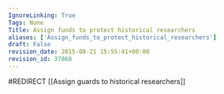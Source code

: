 ```yaml
---
IgnoreLinking: True
Tags: None
Title: Assign funds to protect historical researchers
aliases: ['Assign_funds_to_protect_historical_researchers']
draft: False
revision_date: 2015-08-21 15:55:41+00:00
revision_id: 37868
---
```


#REDIRECT [[Assign guards to historical researchers]]